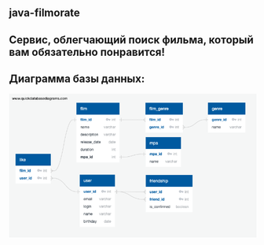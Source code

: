 java-filmorate
---
Сервис, облегчающий поиск фильма, который вам обязательно понравится!
--- 
## Диаграмма базы данных:
![alt text](https://github.com/MatveevaVeronikaViktorovna/java-filmorate/blob/add-database/src/main/resources/ERD/filmorate_ERD.png?raw=true)